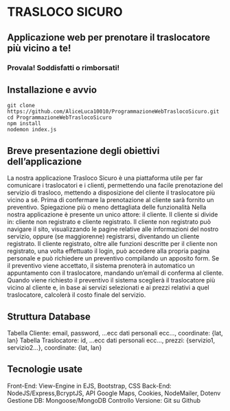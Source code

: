 # TRASLOCO SICURO
## Applicazione web per prenotare il traslocatore più vicino a te!
### Provala! Soddisfatti o rimborsati!

## Installazione e avvio
    git clone https://github.com/AliceLuca10010/ProgrammazioneWebTraslocoSicuro.git
    cd ProgrammazioneWebTraslocoSicuro
    npm install
    nodemon index.js

## Breve presentazione degli obiettivi dell’applicazione
La nostra applicazione Trasloco Sicuro è una piattaforma utile per far comunicare i
traslocatori e i clienti, permettendo una facile prenotazione del servizio di trasloco,
mettendo a disposizione del cliente il traslocatore più vicino a sé. Prima di
confermare la prenotazione al cliente sarà fornito un preventivo.
Spiegazione più o meno dettagliata delle funzionalità
Nella nostra applicazione è presente un unico attore: il cliente.
Il cliente si divide in: cliente non registrato e cliente registrato.
Il cliente non registrato può navigare il sito, visualizzando le pagine relative alle
informazioni del nostro servizio, oppure (se maggiorenne) registrarsi, diventando un
cliente registrato.
Il cliente registrato, oltre alle funzioni descritte per il cliente non registrato, una volta
effettuato il login, può accedere alla propria pagina personale e può richiedere un
preventivo compilando un apposito form. Se il preventivo viene accettato, il sistema
prenoterà in automatico un appuntamento con il traslocatore, mandando un’email di
conferma al cliente.
Quando viene richiesto il preventivo il sistema sceglierà il traslocatore più vicino al
cliente e, in base ai servizi selezionati e ai prezzi relativi a quel traslocatore,
calcolerà il costo finale del servizio.

## Struttura Database
Tabella Cliente: email​, password, ...ecc dati personali ecc…, coordinate: {lat, lan}
Tabella Traslocatore: id​, ...ecc dati personali ecc…, prezzi: {servizio1, servizio2…},
coordinate: {lat, lan}

## Tecnologie usate
Front-End: View-Engine in EJS, Bootstrap, CSS
Back-End: NodeJS/Express,BcryptJS, API Google Maps, Cookies, NodeMailer,
Dotenv
Gestione DB: Mongoose/MongoDB
Controllo Versione: Git su Github

